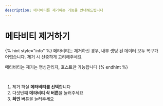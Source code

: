 ```yaml
---
description: 메타비티를 제거하는 기능을 안내해드립니다
---
```


# 메타비티 제거하기

{% hint style="info" %}
메타비티는 제거하신 경우, 내부 셋팅 된 데이터 모두 복구가 어렵습니다. 제거 시 신중하게 고려해주세요

메타비티는 제거는 행성관리자, 호스트만 가능합니다
{% endhint %}

<figure><img src="../../../.gitbook/assets/스크린샷 2023-11-23 오후 1.16.29.png" alt=""><figcaption></figcaption></figure>

1. 제거 하실 **메타비티를 선택**합니다&#x20;
2. 다섯번째 **메타비티 삭 버튼**을 눌러주세요
3. **확인** 버튼을 눌러주세요

